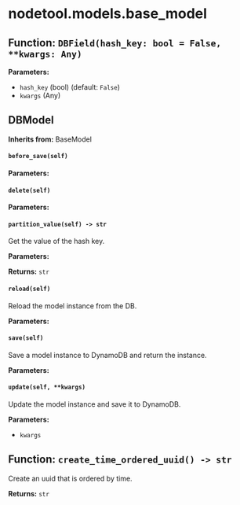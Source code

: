 # nodetool.models.base_model

## Function: `DBField(hash_key: bool = False, **kwargs: Any)`

**Parameters:**

- `hash_key` (bool) (default: `False`)
- `kwargs` (Any)

## DBModel

**Inherits from:** BaseModel


#### `before_save(self)`

**Parameters:**


#### `delete(self)`

**Parameters:**


#### `partition_value(self) -> str`

Get the value of the hash key.

**Parameters:**


**Returns:** `str`

#### `reload(self)`

Reload the model instance from the DB.

**Parameters:**


#### `save(self)`

Save a model instance to DynamoDB and return the instance.

**Parameters:**


#### `update(self, **kwargs)`

Update the model instance and save it to DynamoDB.

**Parameters:**

- `kwargs`

## Function: `create_time_ordered_uuid() -> str`

Create an uuid that is ordered by time.

**Returns:** `str`


